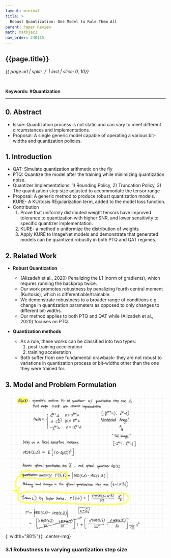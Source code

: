 ```yaml
---
layout: minimal
title: >
  Robust Quantization: One Model to Rule Them All
parent: Paper Review
math: mathjax3
nav_order: 240115
---
```


## {{page.title}}
*{{ page.url | split: '/' | last | slice: 0, 10}}*

 <br>

**Keywords: #Quantization**

---

## 0. Abstract
- Issue: Quantization process is not static and can vary to meet different circumstances and implementations. 
- Proposal: A single generic model capable of operating a various bit-widths and quantization policies.

## 1. Introduction
- QAT: Simulate quantization arithmetic on the fly 
- PTQ: Quantize the model after the training while minimizing quantization noise. 
- Quantizer Implementations: 1) Rounding Policy, 2) Truncation Policy, 3) The quantization step size adjusted to accommodate the tensor range
- Proposal: A generic method to produce robust quantization models. KURE- A KUrtosis REgularization term, added to the model loss function. 
- Contribution
    1. Prove that uniformly distributed weight tensors have improved tolerance to quantization with higher SNR, and lower sensitivity to specific quantizer implementation. 
    2. KURE- a method o uniformize the distribution of weights
    3. Apply KURE to ImageNet models and demonstrate that generated models can be quantized robustly in both PTQ and QAT regimes. 

## 2. Related Work 

- **Robust Quantization**
    - (Alizadeh et al., 2020) Penalizing the L1 (norm of gradients), which requres running the backprop twice. 
    - Our work promotes robustness by penalizing fourth central moment (Kurtosis), which is differentiable/trainable. 
    - We demonstrate robustness to a broader range of conditions e.g. change in quantization parameters as opposed to only changes to different bit-widths. 
    - Our method applies to both PTQ and QAT while (Alizadeh et al., 2020) focuses on PTQ.  


- **Quantization methods**
    - As a rule, these works can be classified into two types: 
        1. post-training acceleration
        2. training acceleration
    - Both suffer from one fundamental drawback- they are not robust to variations in quantization process or bit-widths other than the one they were trained for. 

## 3. Model and Problem Formulation 
![](/img/2024-01-16-00-58-56.png){: width="80%"}{: .center-img}

### 3.1 Robustness to varying quantization step size
